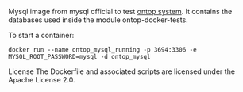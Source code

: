 Mysql image from mysql official to test [ontop system](https://github.com/ontop/ontop). It contains the databases used inside the module ontop-docker-tests.

To start a container:
```
docker run --name ontop_mysql_running -p 3694:3306 -e MYSQL_ROOT_PASSWORD=mysql -d ontop_mysql

```
License
The Dockerfile and associated scripts are licensed under the Apache License 2.0. 